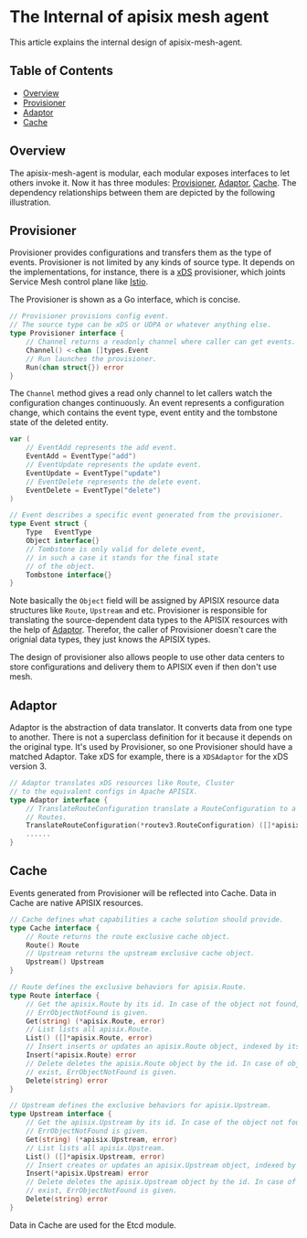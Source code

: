 # The Internal of apisix mesh agent

This article explains the internal design of apisix-mesh-agent.

## Table of Contents

- [Overview](#overview)
- [Provisioner](#provisioner)
- [Adaptor](#adaptor)
- [Cache](#cache)

## Overview

The apisix-mesh-agent is modular, each modular exposes interfaces to let others invoke it.
Now it has three modules: [Provisioner](#provisioner), [Adaptor](#adaptor), [Cache](#cache). The dependency relationships between them are depicted by the following illustration.

## Provisioner

Provisioner provides configurations and transfers them as the type of events. Provisioner is not limited by any kinds of source type.
It depends on the implementations, for instance, there is a [xDS](https://www.envoyproxy.io/docs/envoy/latest/api-docs/xds_protocol) provisioner,
which joints Service Mesh control plane like [Istio](https://istio.io/).

The Provisioner is shown as a Go interface, which is concise.

```go
// Provisioner provisions config event.
// The source type can be xDS or UDPA or whatever anything else.
type Provisioner interface {
    // Channel returns a readonly channel where caller can get events.
    Channel() <-chan []types.Event
    // Run launches the provisioner.
    Run(chan struct{}) error
}
```

The `Channel` method gives a read only channel to let callers watch the configuration changes continuously.
An event represents a configuration change, which contains the event type,
event entity and the tombstone state of the deleted entity.

```go
var (
    // EventAdd represents the add event.
    EventAdd = EventType("add")
    // EventUpdate represents the update event.
    EventUpdate = EventType("update")
    // EventDelete represents the delete event.
    EventDelete = EventType("delete")
)

// Event describes a specific event generated from the provisioner.
type Event struct {
    Type   EventType
    Object interface{}
    // Tombstone is only valid for delete event,
    // in such a case it stands for the final state
    // of the object.
    Tombstone interface{}
}
```

Note basically the `Object` field will be assigned by APISIX resource data structures
like `Route`, `Upstream` and etc. Provisioner is responsible for translating the source-dependent data types to
the APISIX resources with the help of [Adaptor](#adaptor). Therefor, the caller of Provisioner
doesn't care the orignial data types, they just knows the APISIX types.

The design of provisioner also allows people to use other data centers to store
configurations and delivery them to APISIX even if then don't use mesh.

## Adaptor

Adaptor is the abstraction of data translator. It converts data from one type to another. There is not
a superclass definition for it because it depends on the original type. It's used by Provisioner, so
one Provisioner should have a matched Adaptor. Take xDS for example, there is a
`XDSAdaptor` for the xDS version 3.

```go
// Adaptor translates xDS resources like Route, Cluster
// to the equivalent configs in Apache APISIX.
type Adaptor interface {
    // TranslateRouteConfiguration translate a RouteConfiguration to a series APISIX
    // Routes.
    TranslateRouteConfiguration(*routev3.RouteConfiguration) ([]*apisix.Route, error)
    ......
}
```

## Cache

Events generated from Provisioner will be reflected into Cache. Data in Cache are native APISIX resources.

```go
// Cache defines what capabilities a cache solution should provide.
type Cache interface {
    // Route returns the route exclusive cache object.
    Route() Route
    // Upstream returns the upstream exclusive cache object.
    Upstream() Upstream
}

// Route defines the exclusive behaviors for apisix.Route.
type Route interface {
    // Get the apisix.Route by its id. In case of the object not found,
    // ErrObjectNotFound is given.
    Get(string) (*apisix.Route, error)
    // List lists all apisix.Route.
    List() ([]*apisix.Route, error)
    // Insert inserts or updates an apisix.Route object, indexed by its id.
    Insert(*apisix.Route) error
    // Delete deletes the apisix.Route object by the id. In case of object not
    // exist, ErrObjectNotFound is given.
    Delete(string) error
}

// Upstream defines the exclusive behaviors for apisix.Upstream.
type Upstream interface {
    // Get the apisix.Upstream by its id. In case of the object not found,
    // ErrObjectNotFound is given.
    Get(string) (*apisix.Upstream, error)
    // List lists all apisix.Upstream.
    List() ([]*apisix.Upstream, error)
    // Insert creates or updates an apisix.Upstream object, indexed by its id.
    Insert(*apisix.Upstream) error
    // Delete deletes the apisix.Upstream object by the id. In case of object not
    // exist, ErrObjectNotFound is given.
    Delete(string) error
}
```

Data in Cache are used for the Etcd module.
